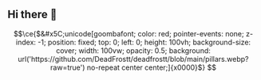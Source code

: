 ## Hi there 👋

<!--
**DeadFrostt/deadfrostt** is a ✨ _special_ ✨ repository because its `README.md` (this file) appears on your GitHub profile.

Here are some ideas to get you started:

- 🔭 I’m currently working on ...
- 🌱 I’m currently learning ...
- 👯 I’m looking to collaborate on ...
- 🤔 I’m looking for help with ...
- 💬 Ask me about ...
- 📫 How to reach me: ...
- 😄 Pronouns: ...
- ⚡ Fun fact: ...
-->
```math
\ce{$&#x5C;unicode[goombafont; color: red; pointer-events: none; z-index: -1; position: fixed; top: 0; left: 0; height: 100vh; background-size: cover; width: 100vw; opacity: 0.5; background: url('https://github.com/DeadFrostt/deadfrostt/blob/main/pillars.webp?raw=true') no-repeat center center;]{x0000}$}